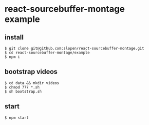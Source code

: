 # react-sourcebuffer-montage example

## install

```
$ git clone git@github.com:slopen/react-sourcebuffer-montage.git
$ cd react-sourcebuffer-montage/example
$ npm i
```

## bootstrap videos

```
$ cd data && mkdir videos
$ chmod 777 *.sh
$ sh bootstrap.sh
```


## start

```
$ npm start
```